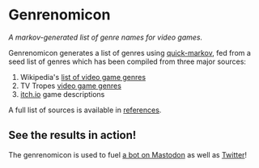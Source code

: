 # Genrenomicon
*A markov-generated list of genre names for video games.*

Genrenomicon generates a list of genres using [quick-markov](https://github.com/Kansattica/quick-markov), fed from a seed list of genres which has been compiled from three major sources:

1. Wikipedia's [list of video game genres](https://en.wikipedia.org/wiki/List_of_video_game_genres)
2. TV Tropes [video game genres](https://tvtropes.org/pmwiki/pmwiki.php/Main/VideoGameGenres)
3. [itch.io](https://itch.io) game descriptions

A full list of sources is available in [references](doc/references.md).

## See the results in action!
The genrenomicon is used to fuel <a rel="me" href="https://botsin.space/@genrenomicon">a bot on Mastodon</a> as well as [Twitter](https://twitter.com/genrenomicon)!
